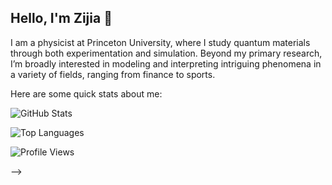 ## Hello, I'm Zijia 👋

I am a physicist at Princeton University, where I study quantum materials through both experimentation and simulation. Beyond my primary research, I’m broadly interested in modeling and interpreting intriguing phenomena in a variety of fields, ranging from finance to sports.

Here are some quick stats about me:

![GitHub Stats](https://github-readme-stats.vercel.app/api?username=Zijia-Cheng&show_icons=true&theme=radical)

![Top Languages](https://github-readme-stats.vercel.app/api/top-langs/?username=Zijia-Cheng&layout=compact&theme=radical)

![Profile Views](https://komarev.com/ghpvc/?username=Zijia-Cheng)

-->
